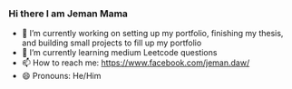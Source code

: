 ### Hi there I am Jeman Mama

- 🔭 I’m currently working on setting up my portfolio, finishing my thesis, and building small projects to fill up my portfolio
- 🌱 I’m currently learning medium Leetcode questions
- 📫 How to reach me: https://www.facebook.com/jeman.daw/
- 😄 Pronouns: He/Him

